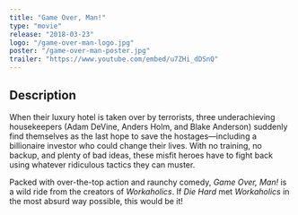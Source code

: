 ```yaml
---
title: "Game Over, Man!"
type: "movie"
release: "2018-03-23"
logo: "/game-over-man-logo.jpg"
poster: "/game-over-man-poster.jpg"
trailer: "https://www.youtube.com/embed/u7ZHi_dDSnQ"
---
```


## Description

When their luxury hotel is taken over by terrorists, three underachieving housekeepers (Adam DeVine, Anders Holm, and Blake Anderson) suddenly find themselves as the last hope to save the hostages—including a billionaire investor who could change their lives. With no training, no backup, and plenty of bad ideas, these misfit heroes have to fight back using whatever ridiculous tactics they can muster.

Packed with over-the-top action and raunchy comedy, *Game Over, Man!* is a wild ride from the creators of *Workaholics*. If *Die Hard* met *Workaholics* in the most absurd way possible, this would be it!
